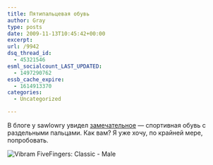 ```yaml
---
title: Пятипальцевая обувь
author: Gray
type: posts
date: 2009-11-13T10:45:42+00:00
excerpt:
url: /9942
dsq_thread_id:
  - 45321546
esml_socialcount_LAST_UPDATED:
  - 1497290762
essb_cache_expire:
  - 1614913370
categories:
  - Uncategorized

---
```








В блоге у sawlowry увидел [замечательное][1] &#8212; спортивная обувь с раздельными пальцами. Как вам? Я уже хочу, по крайней мере, попробовать.

<img src="https://i1.wp.com/img.skitch.com/20091113-xiss1867pibm8jxqshehtk7235.png?w=740" alt="Vibram FiveFingers: Classic - Male" data-recalc-dims="1" />

 [1]: http://with.in/vibram-fivefingers-ix-est-u-menya-pics/